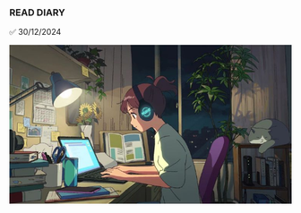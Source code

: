 ### READ DIARY
✅ 30/12/2024

![](https://github.com/analauracoan/building-games/blob/main/_%20(8).jpeg)
